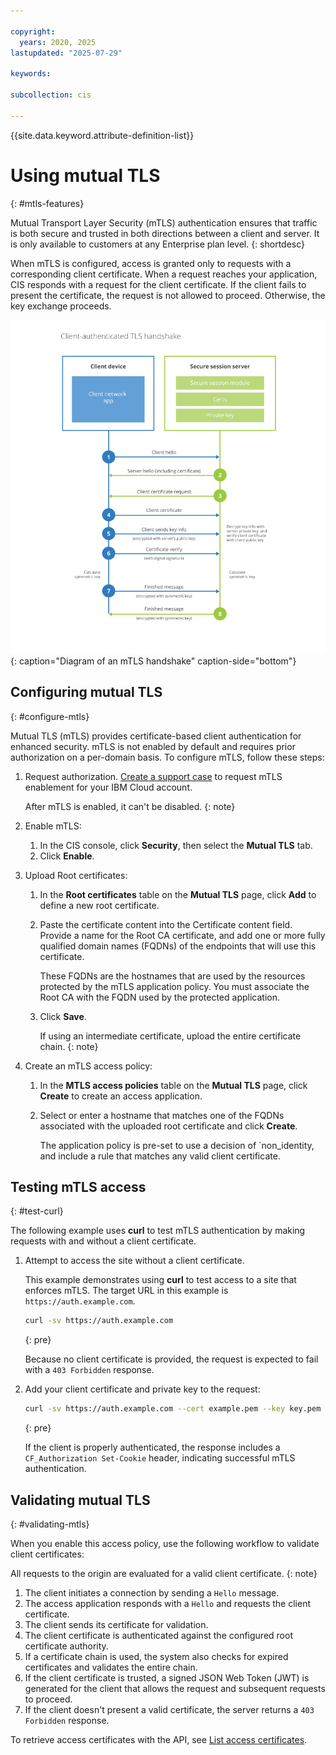 ```yaml
---

copyright:
  years: 2020, 2025
lastupdated: "2025-07-29"

keywords:

subcollection: cis

---
```


{{site.data.keyword.attribute-definition-list}}

# Using mutual TLS
{: #mtls-features}

Mutual Transport Layer Security (mTLS) authentication ensures that traffic is both secure and trusted in both directions between a client and server. It is only available to customers at any Enterprise plan level.
{: shortdesc}

When mTLS is configured, access is granted only to requests with a corresponding client certificate. When a request reaches your application, CIS responds with a request for the client certificate. If the client fails to present the certificate, the request is not allowed to proceed. Otherwise, the key exchange proceeds.

![Diagram of mTLS handshake](images/mtls-handshake.png "Diagram of mTLS handshake"){: caption="Diagram of an mTLS handshake" caption-side="bottom"}

## Configuring mutual TLS
{: #configure-mtls}

Mutual TLS (mTLS) provides certificate-based client authentication for enhanced security. mTLS is not enabled by default and requires prior authorization on a per-domain basis. To configure mTLS, follow these steps:

1. Request authorization. [Create a support case](/docs/account?topic=account-open-case) to request mTLS enablement for your IBM Cloud account.

   After mTLS is enabled, it can't be disabled.
   {: note}

1. Enable mTLS:

   1. In the CIS console, click **Security**, then select the **Mutual TLS** tab.
   1. Click **Enable**.

1. Upload Root certificates:

   1. In the **Root certificates** table on the **Mutual TLS** page, click **Add** to define a new root certificate.
   1. Paste the certificate content into the Certificate content field. Provide a name for the Root CA certificate, and add one or more fully qualified domain names (FQDNs) of the endpoints that will use this certificate.

      These FQDNs are the hostnames that are used by the resources protected by the mTLS application policy. You must associate the Root CA with the FQDN used by the protected application.

   1. Click **Save**.

      If using an intermediate certificate, upload the entire certificate chain.
      {: note}

1. Create an mTLS access policy:

   1. In the **MTLS access policies** table on the **Mutual TLS** page, click **Create** to create an access application.
   1. Select or enter a hostname that matches one of the FQDNs associated with the uploaded root certificate and click **Create**.

      The application policy is pre-set to use a decision of `non_identity, and include a rule that matches any valid client certificate.

## Testing mTLS access
{: #test-curl}

The following example uses **curl** to test mTLS authentication by making requests with and without a client certificate.

1. Attempt to access the site without a client certificate.

   This example demonstrates using **curl** to test access to a site that enforces mTLS. The target URL in this example is `https://auth.example.com`.

   ```sh
   curl -sv https://auth.example.com
   ```
   {: pre}

   Because no client certificate is provided, the request is expected to fail with a `403 Forbidden` response.
1. Add your client certificate and private key to the request:

   ```sh
   curl -sv https://auth.example.com --cert example.pem --key key.pem
   ```
   {: pre}

   If the client is properly authenticated, the response includes a `CF_Authorization Set-Cookie` header, indicating successful mTLS authentication.

## Validating mutual TLS
{: #validating-mtls}

When you enable this access policy, use the following workflow to validate client certificates:

All requests to the origin are evaluated for a valid client certificate.
{: note}

1. The client initiates a connection by sending a `Hello` message.
1. The access application responds with a `Hello` and requests the client certificate.
1. The client sends its certificate for validation.
1. The client certificate is authenticated against the configured root certificate authority.
1. If a certificate chain is used, the system also checks for expired certificates and validates the entire chain.
1. If the client certificate is trusted, a signed JSON Web Token (JWT) is generated for the client that allows the request and subsequent requests to proceed.
1. If the client doesn't present a valid certificate, the server returns a `403 Forbidden` response.

To retrieve access certificates with the API, see [List access certificates](/apidocs/cis#list-access-certificates).
